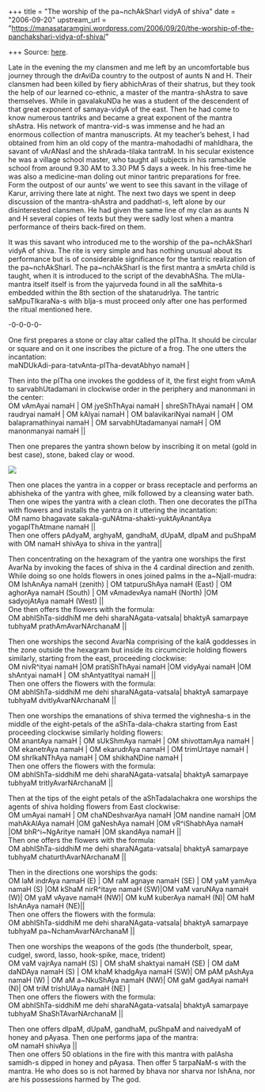 +++
title = "The worship of the pa~nchAkSharI vidyA of shiva"
date = "2006-09-20"
upstream_url = "https://manasataramgini.wordpress.com/2006/09/20/the-worship-of-the-panchakshari-vidya-of-shiva/"

+++
Source: [here](https://manasataramgini.wordpress.com/2006/09/20/the-worship-of-the-panchakshari-vidya-of-shiva/).

Late in the evening the my clansmen and me left by an uncomfortable bus journey through the drAviDa country to the outpost of aunts N and H. Their clansmen had been killed by fiery abhichAras of their shatrus, but they took the help of our learned co-ethnic, a master of the mantra-shAstra to save themselves. While in gavalakuNDa he was a student of the descendent of that great exponent of samaya-vidyA of the east. Then he had come to know numerous tantriks and became a great exponent of the mantra shAstra. His network of mantra-vid-s was immense and he had an enormous collection of mantra manuscripts. At my teacher’s behest, I had obtained from him an old copy of the mantra-mahodadhi of mahIdhara, the savant of vArANasI and the shArada-tilaka tantraM. In his secular existence he was a village school master, who taught all subjects in his ramshackle school from around 9.30 AM to 3.30 PM 5 days a week. In his free-time he was also a medicine-man doling out minor tantric preparations for free. Form the outpost of our aunts’ we went to see this savant in the village of Karur, arriving there late at night. The next two days we spent in deep discussion of the mantra-shAstra and paddhatI-s, left alone by our disinterested clansmen. He had given the same line of my clan as aunts N and H several copies of texts but they were sadly lost when a mantra performance of theirs back-fired on them.

It was this savant who introduced me to the worship of the pa\~nchAkSharI vidyA of shiva. The rite is very simple and has nothing unusual about its performance but is of considerable significance for the tantric realization of the pa\~nchAkSharI. The pa\~nchAkSharI is the first mantra a smArta child is taught, when it is introduced to the script of the devabhASha. The mUla-mantra itself itself is from the yajurveda found in all the saMhita-s embedded within the 8th section of the shatarudrIya. The tantric saMpuTIkaraNa-s with bIja-s must proceed only after one has performed the ritual mentioned here.

-0-0-0-0-

One first prepares a stone or clay altar called the pITha. It should be circular or square and on it one inscribes the picture of a frog. The one utters the incantation:  
maNDUkAdi-para-tatvAnta-pITha-devatAbhyo namaH \|

Then into the pITha one invokes the goddess of it, the first eight from vAmA to sarvabhUtadamani in clockwise order in the periphery and manonmani in the center:  
OM vAmAyai namaH \| OM jyeShThAyai namaH \| shreShThAyai namaH \| OM raudryai namaH \| OM kAlyai namaH \| OM balavikariNyai namaH \| OM balapramathinyai namaH \| OM sarvabhUtadamanyai namaH \| OM manonmanyai namaH \|\|

Then one prepares the yantra shown below by inscribing it on metal (gold in best case), stone, baked clay or wood.

[![](https://i2.wp.com/photos1.blogger.com/blogger/2010/410/320/shiva_panchakshari.jpg)](http://photos1.blogger.com/blogger/2010/410/1600/shiva_panchakshari.jpg)

Then one places the yantra in a copper or brass receptacle and performs an abhisheka of the yantra with ghee, milk followed by a cleansing water bath. Then one wipes the yantra with a clean cloth. Then one decorates the pITha with flowers and installs the yantra on it uttering the incantation:  
OM namo bhagavate sakala-guNAtma-shakti-yuktAyAnantAya yogapIThAtmane namaH \|\|  
Then one offers pAdyaM, arghyaM, gandhaM, dUpaM, dIpaM and puShpaM with OM namaH shivAya to shiva in the yantra\|\|

Then concentrating on the hexagram of the yantra one worships the first AvarNa by invoking the faces of shiva in the 4 cardinal direction and zenith. While doing so one holds flowers in ones joined palms in the a\~NjalI-mudra:  
OM IshAnAya namaH (zenith) \| OM tatpuruShAya namaH (East) \| OM aghorAya namaH (South) \| OM vAmadevAya namaH (North) \|OM sadyojAtAya namaH (West) \|\|  
One then offers the flowers with the formula:  
OM abhIShTa-siddhiM me dehi sharaNAgata-vatsala\| bhaktyA samarpaye tubhyaM prathAmAvarNArchanaM \|\|

Then one worships the second AvarNa comprising of the kalA goddesses in the zone outside the hexagram but inside its circumcircle holding flowers similarly, starting from the east, proceeding clockwise:  
OM nivR^ityai namaH \|OM pratiShThAyai namaH \|OM vidyAyai namaH \|OM shAntyai namaH \| OM shAntyatItyai namaH \|\|  
Then one offers the flowers with the formula:  
OM abhIShTa-siddhiM me dehi sharaNAgata-vatsala\| bhaktyA samarpaye tubhyaM dvitIyAvarNArchanaM \|\|

Then one worships the emanations of shiva termed the vighnesha-s in the middle of the eight-petals of the aShTa-dala-chakra starting from East proceeding clockwise similarly holding flowers:  
OM anantAya namaH \| OM sUkShmAya namaH \| OM shivottamAya namaH \| OM ekanetrAya namaH \| OM ekarudrAya namaH \| OM trimUrtaye namaH \| OM shrIkaNThAya namaH \| OM shikhaNDine namaH \|  
Then one offers the flowers with the formula:  
OM abhIShTa-siddhiM me dehi sharaNAgata-vatsala\| bhaktyA samarpaye tubhyaM tritIyAvarNArchanaM \|\|

Then at the tips of the eight petals of the aShTadalachakra one worships the agents of shiva holding flowers from East clockwise:  
OM umAyai namaH \| OM chaNDeshvarAya namaH \|OM nandine namaH \|OM mahAkAlAya namaH \|OM gaNeshAya namaH \|OM vR^iShabhAya namaH \|OM bhR^i\~NgAritye namaH \|OM skandAya namaH \|\|  
Then one offers the flowers with the formula:  
OM abhIShTa-siddhiM me dehi sharaNAgata-vatsala\| bhaktyA samarpaye tubhyaM chaturthAvarNArchanaM \|\|

Then in the directions one worships the gods:  
OM laM indrAya namaH (E) \| OM raM agnaye namaH (SE) \| OM yaM yamAya namaH (S) \|OM kShaM nirR^itaye namaH (SW)\|OM vaM varuNAya namaH (W)\| OM yaM vAyave namaH (NW)\| OM kuM kuberAya namaH (N)\| OM haM IshAnAya namaH (NE)\|\|  
Then one offers the flowers with the formula:  
OM abhIShTa-siddhiM me dehi sharaNAgata-vatsala\| bhaktyA samarpaye tubhyaM pa\~NchamAvarNArchanaM \|\|

Then one worships the weapons of the gods (the thunderbolt, spear, cudgel, sword, lasso, hook-spike, mace, trident)  
OM vaM vajrAya namaH (S) \| OM shaM shaktyai namaH (SE) \| OM daM daNDAya namaH (S) \| OM khaM khadgAya namaH (SW)\| OM pAM pAshAya namaH
(W) \| OM aM a\~NkuShAya namaH (NW)\| OM gaM gadAyai namaH (N)\| OM triM
trishUlAya namaH (NE) \|  
Then one offers the flowers with the formula:  
OM abhIShTa-siddhiM me dehi sharaNAgata-vatsala\| bhaktyA samarpaye tubhyaM ShaShTAvarNArchanaM \|\|

Then one offers dIpaM, dUpaM, gandhaM, puShpaM and naivedyaM of honey and pAyasa. Then one performs japa of the mantra:  
oM namaH shivAya \|\|  
Then one offers 50 oblations in the fire with this mantra with palAsha samidh-s dipped in honey and pAyasa. Then offer 5 tarpaNaM-s with the mantra. He who does so is not harmed by bhava nor sharva nor IshAna, nor are his possessions harmed by The god.

